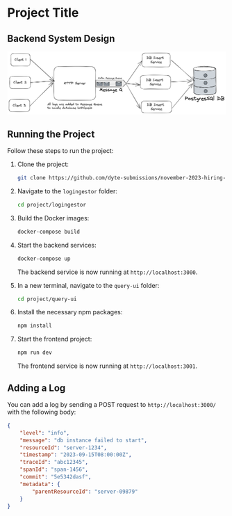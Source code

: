 # Project Title

## Backend System Design
<img src="/public/BackendDesign.png" alt="Backend Design">

## Running the Project 
Follow these steps to run the project:

1. Clone the project:
    ```bash
    git clone https://github.com/dyte-submissions/november-2023-hiring-yashagw.git
    ```

2. Navigate to the `logingestor` folder:
    ```bash
    cd project/logingestor
    ```

3. Build the Docker images:
    ```bash
    docker-compose build
    ```

4. Start the backend services:
    ```bash
    docker-compose up
    ```

    The backend service is now running at `http://localhost:3000`.

5. In a new terminal, navigate to the `query-ui` folder:
    ```bash
    cd project/query-ui
    ```

6. Install the necessary npm packages:
    ```bash
    npm install
    ```

7. Start the frontend project:
    ```bash
    npm run dev
    ```

    The frontend service is now running at `http://localhost:3001`.

## Adding a Log

You can add a log by sending a POST request to `http://localhost:3000/` with the following body:

```json
{
    "level": "info",
    "message": "db instance failed to start",
    "resourceId": "server-1234",
    "timestamp": "2023-09-15T08:00:00Z",
    "traceId": "abc12345",
    "spanId": "span-1456",
    "commit": "5e5342dasf",
    "metadata": {
        "parentResourceId": "server-09879"
    }
}
```